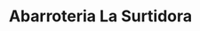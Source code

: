 ---
title: "Abarroteria La Surtidora"
url: /puerto-de-san-jose/abarroteria-la-surtidora/
shop: Lebensmittel
---